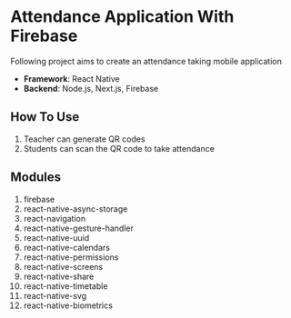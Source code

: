 # Attendance Application With Firebase

Following project aims to create an attendance taking mobile application
* **Framework**: React Native
* **Backend**: Node.js, Next.js, Firebase

## How To Use
1. Teacher can generate QR codes
2. Students can scan the QR code to take attendance

## Modules
1. firebase
2. react-native-async-storage
3. react-navigation
4. react-native-gesture-handler
5. react-native-uuid
6. react-native-calendars
7. react-native-permissions
8. react-native-screens
9. react-native-share
10. react-native-timetable
11. react-native-svg
12. react-native-biometrics

